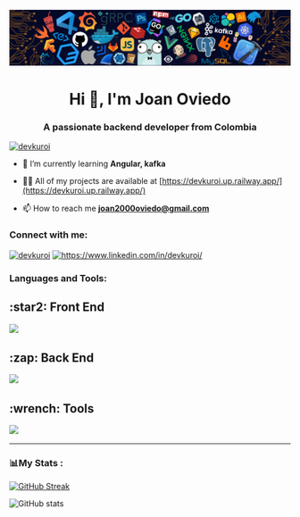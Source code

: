 ![Github Banner](https://github.com/Jaydeep-Yadav/Jaydeep-Yadav/blob/main/banner.png)




<h1 align="center">Hi 👋, I'm Joan Oviedo</h1>
<h3 align="center">A passionate backend developer from Colombia</h3>

<p align="left"> <a href="https://twitter.com/devkuroi" target="blank"><img src="https://img.shields.io/twitter/follow/devkuroi?logo=twitter&style=for-the-badge" alt="devkuroi" /></a> </p>

- 🌱 I’m currently learning **Angular, kafka**

- 👨‍💻 All of my projects are available at [https://devkuroi.up.railway.app/](https://devkuroi.up.railway.app/)

- 📫 How to reach me **joan2000oviedo@gmail.com**

<h3 align="left">Connect with me:</h3>
<p align="left">
<a href="https://twitter.com/devkuroi" target="blank"><img align="center" src="https://raw.githubusercontent.com/rahuldkjain/github-profile-readme-generator/master/src/images/icons/Social/twitter.svg" alt="devkuroi" height="30" width="40" /></a>
<a href="https://linkedin.com/in/https://www.linkedin.com/in/devkuroi/" target="blank"><img align="center" src="https://raw.githubusercontent.com/rahuldkjain/github-profile-readme-generator/master/src/images/icons/Social/linked-in-alt.svg" alt="https://www.linkedin.com/in/devkuroi/" height="30" width="40" /></a>
</p>
<div align="left">
    <h3>Languages and Tools:</h3>
<h2>:star2: Front End</h2>
  <a href="https://skillicons.dev">
    <img src="https://skillicons.dev/icons?i=html,css,sass,js,ts,tailwind,angular,npm,netlify,vite,regex&perline=6" />
  </a>

  <h2>:zap: Back End</h2>
  <a href="https://skillicons.dev">
    <img src="https://skillicons.dev/icons?i=java,spring,maven,mysql,postgres&perline=6" />
  </a>

  <h2>:wrench: Tools</h2>
  <a href="https://skillicons.dev">
    <img src="https://skillicons.dev/icons?i=postman,docker,git,github,mint,vscode,idea&perline=6" />
  </a>
</p>
</div>

---

### 📊My Stats :

[![GitHub Streak](https://streak-stats.demolab.com?user=Devkuroi&theme=dark&border_radius=16)](https://git.io/streak-stats)

![GitHub stats](https://github-readme-stats.vercel.app/api?username=Devkuroi&show_icons=true&theme=tokyonight)
